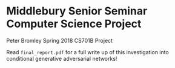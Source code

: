 # Middlebury Senior Seminar Computer Science Project

Peter Bromley
Spring 2018 CS701B Project

Read `final_report.pdf` for a full write up of this investigation into conditional generative adversarial networks!
